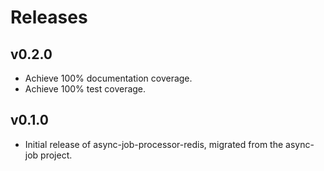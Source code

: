# Releases

## v0.2.0

  - Achieve 100% documentation coverage.
  - Achieve 100% test coverage.

## v0.1.0

  - Initial release of async-job-processor-redis, migrated from the async-job project.
